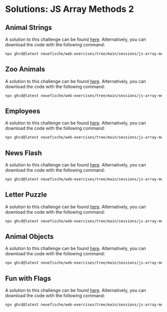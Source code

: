 # Solutions: JS Array Methods 2

## Animal Strings

A solution to this challenge can be found [here](https://github.com/neuefische/web-exercises/tree/main/sessions/js-array-methods-2/animal-strings_solution). Alternatively, you can download the code with the following command:

```bash
npx ghcd@latest neuefische/web-exercises/tree/main/sessions/js-array-methods-2/animal-strings_solution
```

## Zoo Animals

A solution to this challenge can be found [here](https://github.com/neuefische/web-exercises/tree/main/sessions/js-array-methods-2/zoo-animals_solution). Alternatively, you can download the code with the following command:

```bash
npx ghcd@latest neuefische/web-exercises/tree/main/sessions/js-array-methods-2/zoo-animals_solution
```

## Employees

A solution to this challenge can be found [here](https://github.com/neuefische/web-exercises/tree/main/sessions/js-array-methods-2/employees_solution). Alternatively, you can download the code with the following command:

```bash
npx ghcd@latest neuefische/web-exercises/tree/main/sessions/js-array-methods-2/employees_solution
```

## News Flash

A solution to this challenge can be found [here](https://github.com/neuefische/web-exercises/tree/main/sessions/js-array-methods-2/news-flash_solution). Alternatively, you can download the code with the following command:

```bash
npx ghcd@latest neuefische/web-exercises/tree/main/sessions/js-array-methods-2/news-flash_solution
```

## Letter Puzzle

A solution to this challenge can be found [here](https://github.com/neuefische/web-exercises/tree/main/sessions/js-array-methods-2/letter-puzzle_solution). Alternatively, you can download the code with the following command:

```bash
npx ghcd@latest neuefische/web-exercises/tree/main/sessions/js-array-methods-2/letter-puzzle_solution
```

## Animal Objects

A solution to this challenge can be found [here](https://github.com/neuefische/web-exercises/tree/main/sessions/js-array-methods-2/animal-objects_solution). Alternatively, you can download the code with the following command:

```bash
npx ghcd@latest neuefische/web-exercises/tree/main/sessions/js-array-methods-2/animal-objects_solution
```

## Fun with Flags

A solution to this challenge can be found [here](https://github.com/neuefische/web-exercises/tree/main/sessions/js-array-methods-2/fun-with-flags_solution). Alternatively, you can download the code with the following command:

```bash
npx ghcd@latest neuefische/web-exercises/tree/main/sessions/js-array-methods-2/fun-with-flags_solution
```
